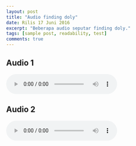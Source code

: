 ```yaml
---
layout: post
title: "Audio finding doly"
date: Rilis 17 Juni 2016
excerpt: "Beberapa audio seputar finding doly."
tags: [sample post, readability, test]
comments: true
---
```


## Audio 1

<audio controls>
  <source src="//ab.ogg" type="audio/ogg">
Your browser does not support the audio element.
</audio>

## Audio 2

<audio controls>
  <source src="//ss.m4a" type="audio/ogg">
Your browser does not support the audio element.
</audio>

